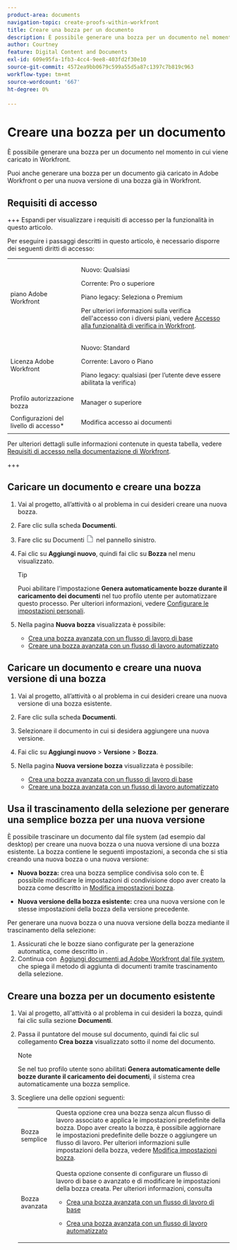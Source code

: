 ```yaml
---
product-area: documents
navigation-topic: create-proofs-within-workfront
title: Creare una bozza per un documento
description: È possibile generare una bozza per un documento nel momento in cui viene caricato in Workfront. Puoi anche generare una bozza per un documento già caricato in Adobe Workfront o per una nuova versione di una bozza già in Workfront.
author: Courtney
feature: Digital Content and Documents
exl-id: 609e95fa-1fb3-4cc4-9ee8-403fd2f30e10
source-git-commit: 4572ea9bb0679c599a55d5a87c1397c7b819c963
workflow-type: tm+mt
source-wordcount: '667'
ht-degree: 0%

---
```


# Creare una bozza per un documento

<!-- Audited: 1/2024 -->

È possibile generare una bozza per un documento nel momento in cui viene caricato in Workfront.

Puoi anche generare una bozza per un documento già caricato in Adobe Workfront o per una nuova versione di una bozza già in Workfront.

<!--
If a proof fails to generate after following the steps described in the following sections, see [Troubleshoot proof creation failures](../../../review-and-approve-work/proofing/tips-tricks-and-troubleshooting/troubleshooting-proof-creation-failures.md).
-->

## Requisiti di accesso

+++ Espandi per visualizzare i requisiti di accesso per la funzionalità in questo articolo.

Per eseguire i passaggi descritti in questo articolo, è necessario disporre dei seguenti diritti di accesso:

<table style="table-layout:auto"> 
 <col> 
 <col> 
 <tbody> 
  <tr> 
   <td role="rowheader">piano Adobe Workfront</td> 
   <td> 
   <p>Nuovo: Qualsiasi </p>
   <p>Corrente: Pro o superiore</p> <p>Piano legacy: Seleziona o Premium</p> <p>Per ulteriori informazioni sulla verifica dell'accesso con i diversi piani, vedere <a href="/help/quicksilver/administration-and-setup/manage-workfront/configure-proofing/access-to-proofing-functionality.md" class="MCXref xref">Accesso alla funzionalità di verifica in Workfront</a>.</p> </td> 
  </tr> 
  <tr> 
   <td role="rowheader">Licenza Adobe Workfront</td> 
   <td> 
   <p>Nuovo: Standard</p>
   <p>Corrente: Lavoro o Piano</p> <p>Piano legacy: qualsiasi (per l’utente deve essere abilitata la verifica)</p> </td> 
  </tr> 
  <tr> 
   <td role="rowheader">Profilo autorizzazione bozza </td> 
   <td>Manager o superiore</td> 
  </tr> 
  <tr> 
   <td role="rowheader">Configurazioni del livello di accesso*</td> 
   <td> <p>Modifica accesso ai documenti</p> </td> 
  </tr> 
 </tbody> 
</table>

Per ulteriori dettagli sulle informazioni contenute in questa tabella, vedere [Requisiti di accesso nella documentazione di Workfront](/help/quicksilver/administration-and-setup/add-users/access-levels-and-object-permissions/access-level-requirements-in-documentation.md).

+++

## Caricare un documento e creare una bozza

1. Vai al progetto, all’attività o al problema in cui desideri creare una nuova bozza.
1. Fare clic sulla scheda **Documenti**.
1. Fare clic su Documenti ![](assets/document-icon.png) nel pannello sinistro.
1. Fai clic su **Aggiungi nuovo**, quindi fai clic su **Bozza** nel menu visualizzato.

   >[!TIP]
   >
   >Puoi abilitare l&#39;impostazione **Genera automaticamente bozze durante il caricamento dei documenti** nel tuo profilo utente per automatizzare questo processo. Per ulteriori informazioni, vedere [Configurare le impostazioni personali](../../../workfront-basics/manage-your-account-and-profile/configuring-your-user-profile/configure-my-settings.md).

1. Nella pagina **Nuova bozza** visualizzata è possibile:

   * [Crea una bozza avanzata con un flusso di lavoro di base](../../../review-and-approve-work/proofing/creating-proofs-within-workfront/configure-basic-proof-workflow.md)
   * [Creare una bozza avanzata con un flusso di lavoro automatizzato](../../../review-and-approve-work/proofing/creating-proofs-within-workfront/create-automated-proof-workflow.md)

## Caricare un documento e creare una nuova versione di una bozza

1. Vai al progetto, all’attività o al problema in cui desideri creare una nuova versione di una bozza esistente.
1. Fare clic sulla scheda **Documenti**.
1. Selezionare il documento in cui si desidera aggiungere una nuova versione.
1. Fai clic su **Aggiungi nuovo** > **Versione** > **Bozza**.
1. Nella pagina **Nuova versione bozza** visualizzata è possibile:

   * [Crea una bozza avanzata con un flusso di lavoro di base](../../../review-and-approve-work/proofing/creating-proofs-within-workfront/configure-basic-proof-workflow.md)
   * [Creare una bozza avanzata con un flusso di lavoro automatizzato](../../../review-and-approve-work/proofing/creating-proofs-within-workfront/create-automated-proof-workflow.md)

## Usa il trascinamento della selezione per generare una semplice bozza per una nuova versione

È possibile trascinare un documento dal file system (ad esempio dal desktop) per creare una nuova bozza o una nuova versione di una bozza esistente. La bozza contiene le seguenti impostazioni, a seconda che si stia creando una nuova bozza o una nuova versione:

* **Nuova bozza:** crea una bozza semplice condivisa solo con te. È possibile modificare le impostazioni di condivisione dopo aver creato la bozza come descritto in [Modifica impostazioni bozza](../../../review-and-approve-work/proofing/managing-proofs-within-workfront/edit-proof-settings.md).

* **Nuova versione della bozza esistente:** crea una nuova versione con le stesse impostazioni della bozza della versione precedente.

Per generare una nuova bozza o una nuova versione della bozza mediante il trascinamento della selezione:

1. Assicurati che le bozze siano configurate per la generazione automatica, come descritto in .
1. Continua con  [Aggiungi documenti ad Adobe Workfront dal file system](../../../documents/adding-documents-to-workfront/add-documents-from-file-system.md), che spiega il metodo di aggiunta di documenti tramite trascinamento della selezione. 

## Creare una bozza per un documento esistente

1. Vai al progetto, all&#39;attività o al problema in cui desideri la bozza, quindi fai clic sulla sezione **Documenti**.
1. Passa il puntatore del mouse sul documento, quindi fai clic sul collegamento **Crea bozza** visualizzato sotto il nome del documento.

   >[!NOTE]
   >
   >Se nel tuo profilo utente sono abilitati **Genera automaticamente delle bozze durante il caricamento dei documenti**, il sistema crea automaticamente una bozza semplice.

1. Scegliere una delle opzioni seguenti:

   <table style="table-layout:auto"> 
    <col> 
    <col> 
    <tbody> 
     <tr> 
      <td role="rowheader">Bozza semplice</td> 
      <td>Questa opzione crea una bozza senza alcun flusso di lavoro associato e applica le impostazioni predefinite della bozza. Dopo aver creato la bozza, è possibile aggiornare le impostazioni predefinite delle bozze o aggiungere un flusso di lavoro. Per ulteriori informazioni sulle impostazioni della bozza, vedere <a href="../../../review-and-approve-work/proofing/managing-proofs-within-workfront/edit-proof-settings.md" class="MCXref xref">Modifica impostazioni bozza</a>.</td> 
     </tr> 
     <tr> 
      <td role="rowheader">Bozza avanzata</td> 
      <td> <p>Questa opzione consente di configurare un flusso di lavoro di base o avanzato e di modificare le impostazioni della bozza creata. Per ulteriori informazioni, consulta </p> 
       <ul> 
        <li> <p><a href="../../../review-and-approve-work/proofing/creating-proofs-within-workfront/configure-basic-proof-workflow.md" class="MCXref xref">Crea una bozza avanzata con un flusso di lavoro di base</a> </p> </li> 
        <li> <p><a href="../../../review-and-approve-work/proofing/creating-proofs-within-workfront/create-automated-proof-workflow.md" class="MCXref xref">Crea una bozza avanzata con un flusso di lavoro automatizzato</a> </p> </li> 
       </ul> </td> 
     </tr> 
    </tbody> 
   </table>
